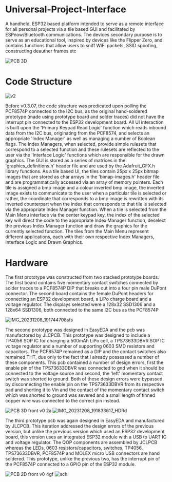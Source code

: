 # Universal-Project-Interface
A handheld, ESP32 based platform intended to serve as a remote interface for all personal projects via a tile based GUI and facilitated by ESPnow/Bluetooth communications. The devices secondary purpose is to serve as an educational tool, inspired by devices like the Flipper Zero, and contains functions that allow users to sniff WiFi packets, SSID spoofing, constructing deauther frames etc

![PCB 3D](https://github.com/CountZero1066/Universal-Project-Interface/assets/32957102/fafc0e64-b52c-4293-90b8-a23b6e5edec2)

# Code Structure
![v2](https://github.com/CountZero1066/Universal-Project-Interface/assets/32957102/21202384-74c7-40a1-ba60-90bd14f9678d)

Before v0.3.07, the code structure was predicated upon polling the PCF8574P connected to the I2C bus, as the original hand-soldered prototype (made using prototype board and solder traces) did not have the interrupt pin connected to the ESP32 development board. 
All UI interaction is built upon the 'Primary Keypad Read Logic' function which reads inbound data from the I2C bus, originating from the PCF8574, and selects an appropriate 'Index Manager' as well as managing a number of Boolean flags. The Index Managers, when selected, provide simple rulesets that correspond to a selected function and these rulesets are reflected to the user via the 'Interface Logic' functions which are responsible for the drawn graphics.
The GUI is stored as a series of matrices in the 'graphics_definitions.h' header file and are used by the Adafruit_GFX.h library functions. As a tile based UI, the tiles contain 25px x 25px bitmap images that are stored as char arrays in the 'bimap-images.h' header file and are programmatically accessed via an array of memory pointers. Each tile is assigned a bmp image and a colour inverted bmp image, the inverted image exists to communicate to the user when a particular tile is selected or rather, the coordinate that corresponds to a bmp image is rewritten with its inverted counterpart when the index that corresponds to that tile is selected via the appropriate Index Manager function.
When a tile is selected from the Main Menu interface via the center keypad key, the index of the selected key will direct the code to the appropriate Index Manager function, deselect the previous Index Manager function and draw the graphics for the currently selected function. The tiles from the Main Menu represent different applications, each with their own respective Index Managers, Interface Logic and Drawn Graphics.

# Hardware

The first prototype was constructed from two stacked prototype boards. The first board contains five momentary contact switches connected by solder traces to a PCF8574P DIP that breaks out into a four pin male DuPont connector. 
The second board contains the female DuPont headers for connecting an ESP32 development board, a LiPo charge board and a voltage regulator. The displays selected were a 128x32 SSD1306 and a 128x64 SSD1306, both connected to the same I2C bus as the PCF8574P

![IMG_20231208_191744708sfs](https://github.com/CountZero1066/Universal-Project-Interface/assets/32957102/2b7ffde4-6b3f-4f85-903a-8e0f474876e2)

The second prototype was designed in EasyEDA and the pcb was manufactored by JLCPCB. This prototype was designed to include a TP4056 SOP IC for charging a 500mAh LiPo cell, a TPS73633DBVR SOP IC voltage regulator and a number of supporting 0603 SMD resistors and capacitors. The PCF8574P remained as a DIP and the contact switches also remained THT, due only to the fact that I already possessed a number of these components. 
This pcb contained a number of design errors, first the enable pin of the TPS73633DBVR was connected to gnd when it should be connected to the voltage source and second, the 'left' momentary contact switch was shorted to ground. Both of these design errors were bypassed by disconnecting the enable pin on the TPS73633DBVR from its respective pad and shorting it to Vin and the contact of the momentary contact switch which was shorted to ground was severed and a small length of tinned copper wire was connected to the correct pin instead.

![PCB 3D front v0 2a](https://github.com/CountZero1066/Universal-Project-Interface/assets/32957102/e95e17d7-638f-47de-b72e-c219be9c7191)
![IMG_20231208_191833617_HDRd](https://github.com/CountZero1066/Universal-Project-Interface/assets/32957102/5467353d-a14d-4b5f-acfb-ff1c0075dc17)


The third prototype pcb was again designed in EasyEDA and manufactured by JLCPCB. This iteration addressed the design errors of the previous version, but unlike the previous version which used an ESP32 development board, this version uses an integrated ESP32 module with a USB to UART IC and voltage regulator. The QOP components are assembled by JCLPCB whereas the LEDs, 0603 resistors/capacitors, switches, TP4056, TPS73633DBVR, PCF8574P and MOLEX micro USB connectors are hand soldered.
This prototype, unlike the previous two, has the interrupt pin of the PCF8574P connected to a GPIO pin of the ESP32 module.

![PCB 2D front v0 4gf](https://github.com/CountZero1066/Universal-Project-Interface/assets/32957102/db7896dc-02e6-4c13-94e7-f65703e29fdc)
![sch](https://github.com/CountZero1066/Universal-Project-Interface/assets/32957102/219fcd7b-4cd6-4e77-b125-9cc81552c333)

